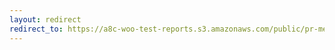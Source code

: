 ```yaml
---
layout: redirect
redirect_to: https://a8c-woo-test-reports.s3.amazonaws.com/public/pr-merge/45270/api/index.html
---
```

